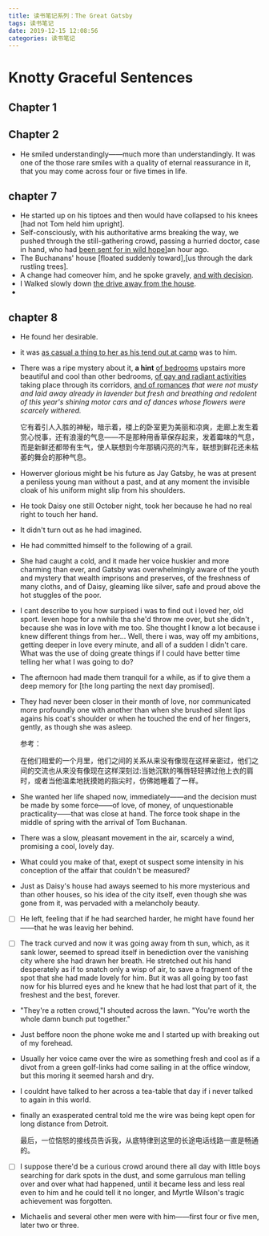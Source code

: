 ```yaml
---
title: 读书笔记系列：The Great Gatsby
tags: 读书笔记
date: 2019-12-15 12:08:56
categories: 读书笔记
---
```



# Knotty Graceful Sentences
## Chapter 1
## Chapter 2
* He smiled understandingly——much more than understandingly. It was one of the those rare smiles with a quality of eternal reassurance in it,
that you may come across four or five times in life.

## chapter 7 

* He started up on his tiptoes and then would have collapsed to his knees [had not Tom held him upright].
* Self-consciously, with his authoritative arms breaking the way, we pushed through the still-gathering crowd, passing a hurried doctor, case in hand, who had <u>been sent for in wild hope]</u>an hour ago.
* The Buchanans' house [floated suddenly toward],[us through the dark rustling trees].
* A change had comeover him, and he spoke gravely, <u>and with decision</u>.
* I Walked slowly down <u>the drive away from the house</u>.
* ​    

## chapter 8

- He found her desirable.

- it was <u>as casual a thing to her as his tend out at camp</u> was to him.

- There was a ripe mystery about it, **a hint** <u>of bedrooms</u> upstairs more beautiful and cool than other bedrooms, <u>of gay and radiant activities</u> taking place through its corridors, <u>and of romances</u> *that were not musty and laid away already in lavender but fresh and breathing and redolent of this year's shining motor cars and of dances whose flowers were scarcely withered.*

  它有着引人入胜的神秘，暗示着，楼上的卧室更为美丽和凉爽，走廊上发生着赏心悦事，还有浪漫的气息——不是那种用香草保存起来，发着霉味的气息，而是新鲜还都带有生气，使人联想到今年那辆闪亮的汽车，联想到鲜花还未枯萎的舞会的那种气息。

  

- Howerver glorious might be his future as Jay Gatsby, he was at present a peniless young man without a past, and at any moment the invisible cloak of his uniform might slip from his shoulders.

- He took Daisy one still October night, took her because he had no real right to touch her hand.

- It didn't turn out as he had imagined.

- He had committed himself to the following of a grail.

- She had caught a cold, and it made her voice huskier and more charming than ever, and Gatsby was overwhelmingly aware of the youth and mystery that wealth imprisons and preserves, of the freshness of many cloths, and of Daisy, gleaming like silver, safe and proud above the hot stuggles of the poor.

- I cant describe to you how surpised i was to find out i loved her, old sport. Ieven hope for a nwhile tha she'd throw me over, but she  didn't , because she was in love with me too. She thought I know a lot because i knew different things from her... Well, there i was, way off my ambitions, getting deeper in love every minute, and all of a sudden I didn't care. What was the use of doing greate things if I could have better time telling her what I was going to do?

- The afternoon had made them tranquil for a while, as if to give them a deep memory for [the long parting the next day promised].

- They had never been closer in their month of love, nor communicated more profoundly one with another than when she brushed silent lips agains his coat's shoulder or when he touched the end of her fingers, gently, as though she was asleep.

  参考：

  在他们相爱的一个月里，他们之间的关系从来没有像现在这样亲密过，他们之间的交流也从来没有像现在这样深刻过:当她沉默的嘴唇轻轻拂过他上衣的肩时，或者当他温柔地抚摸她的指尖时，仿佛她睡着了一样。

- She wanted her life shaped now, immediately——and the decision must be made by some force——of love, of money, of unquestionable practicality——that was close at hand. The force took shape in the middle of spring with the arrival of Tom Buchanan.

- There was a slow, pleasant movement in the air, scarcely a wind, promising a cool, lovely day.

- What could you make of that, exept ot suspect some intensity in his conception of the affair that couldn't be measured?

- Just as Daisy's house had aways seemed to his more mysterious and than other houses, so his idea of the city itself, even though she was gone from it, was pervaded with a melancholy beauty.

- [ ] He left, feeling that if he had searched harder, he might have found her——that he was leavig her behind.

- [ ] The track curved and now it was going away from th sun, which, as it sank lower, seemed to spread itself in benediction over the vanishing city where she had drawn her breath. He stretched out his hand desperately as if to snatch only a wisp of air, to save a fragment of the spot that she had made lovely for him. But it was all going by too fast now for his blurred eyes and he knew that he had lost that part of it, the freshest and the best, forever.

- "They're a rotten crowd,"I shouted across the lawn. "You're worth the whole damn bunch put together."

- Just beffore noon the phone woke me and I started up with breaking out of my forehead.

- Usually her voice came over the wire as something fresh and cool  as if a divot from a green golf-links had come sailing in at the office window, but this moring it seemed harsh and dry.

- I couldnt have talked to her across a tea-table that day if i never talked to again in this world.

- finally an exasperated central told me the wire was being kept open for long distance from Detroit.

  最后，一位恼怒的接线员告诉我，从底特律到这里的长途电话线路一直是畅通的。

- [ ] I suppose there'd be a curious crowd around there all day with little boys searching for dark spots in the dust, and some garrulous man telling over and over what had happened, until it became less and less real even to him and he could tell it no longer, and Myrtle Wilson's tragic achievement was forgotten.

- Michaelis and several other men were with him——first four or five men, later two or three.
